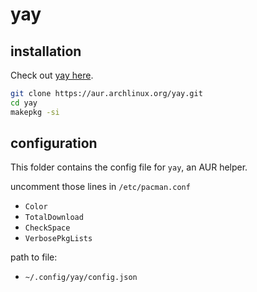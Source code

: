 # yay

## installation

Check out [yay here](https://github.com/Jguer/yay).
```bash
git clone https://aur.archlinux.org/yay.git
cd yay
makepkg -si
```

## configuration

This folder contains the config file for `yay`, an AUR helper.

uncomment those lines in `/etc/pacman.conf`
- `Color`
- `TotalDownload`
- `CheckSpace`
- `VerbosePkgLists`



path to file:
- `~/.config/yay/config.json`
